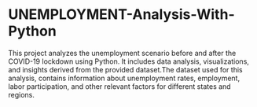 # UNEMPLOYMENT-Analysis-With-Python

This project analyzes the unemployment scenario before and after the COVID-19 lockdown using Python. It includes data analysis, visualizations, and insights derived from the provided dataset.The dataset used for this analysis, contains information about unemployment rates, employment, labor participation, and other relevant factors for different states and regions.
